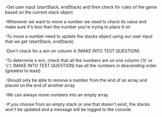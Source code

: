 -Get user input (startStack, endStack) and then check for rules of the game based on the current stack object

-Whenever we want to move a number we need to check its value and make sure it's less than the number you're trying to place it on

-To move a number need to update the stacks object using our user input that we get (startStack, endStack)

-Don't check for a win on column A (MAKE INTO TEST QUESTION)

-To determine a win, check that all the numbers are on one column ('b' or 'c') (MAKE INTO TEST QUESTION) has all the numbers in descending order (greatest to least)

-Should only be able to remove a number from the end of an array and placed on the end of another array

-We can always move numbers into an empty array

-If you choose from an empty stack or one that doesn't exist, the stacks won't be updated and a message will be logged to the console

